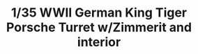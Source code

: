---
layout: product
title: "1/35 WWII German King Tiger Porsche Turret w/Zimmerit and interior"
price: "8000" 
desc: "Maketa"
img_path: "/assets/img/TAKO2046.webp"
brand: "N/A"
available: false
special_offer: false
new: false
soon: false
cat: "010000"
subcat: "010200"
subsubcat: "0N/A"
sifra: "TAKO2046"
popular: false
spec: false
---